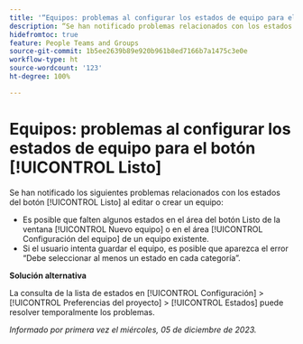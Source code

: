 ```yaml
---
title: '“Equipos: problemas al configurar los estados de equipo para el botón Listo”'
description: “Se han notificado problemas relacionados con los estados del botón [!UICONTROL Listo] al editar o crear un equipo. Hay una solución disponible”.
hidefromtoc: true
feature: People Teams and Groups
source-git-commit: 1b5ee2639b89e920b961b8ed7166b7a1475c3e0e
workflow-type: ht
source-wordcount: '123'
ht-degree: 100%

---
```



# Equipos: problemas al configurar los estados de equipo para el botón [!UICONTROL Listo]

Se han notificado los siguientes problemas relacionados con los estados del botón [!UICONTROL Listo] al editar o crear un equipo:

* Es posible que falten algunos estados en el área del botón Listo de la ventana [!UICONTROL Nuevo equipo] o en el área [!UICONTROL Configuración del equipo] de un equipo existente.
* Si el usuario intenta guardar el equipo, es posible que aparezca el error “Debe seleccionar al menos un estado en cada categoría”.

**Solución alternativa**

La consulta de la lista de estados en [!UICONTROL Configuración] > [!UICONTROL Preferencias del proyecto] > [!UICONTROL Estados] puede resolver temporalmente los problemas.

_Informado por primera vez el miércoles, 05 de diciembre de 2023._
